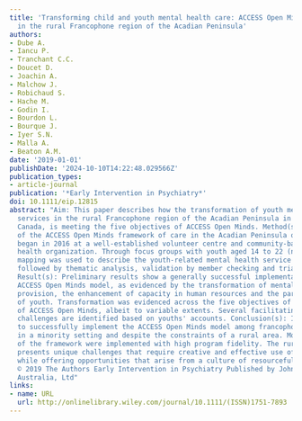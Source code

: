 ```yaml
---
title: 'Transforming child and youth mental health care: ACCESS Open Minds New Brunswick
  in the rural Francophone region of the Acadian Peninsula'
authors:
- Dube A.
- Iancu P.
- Tranchant C.C.
- Doucet D.
- Joachin A.
- Malchow J.
- Robichaud S.
- Hache M.
- Godin I.
- Bourdon L.
- Bourque J.
- Iyer S.N.
- Malla A.
- Beaton A.M.
date: '2019-01-01'
publishDate: '2024-10-10T14:22:48.029566Z'
publication_types:
- article-journal
publication: '*Early Intervention in Psychiatry*'
doi: 10.1111/eip.12815
abstract: "Aim: This paper describes how the transformation of youth mental health
  services in the rural Francophone region of the Acadian Peninsula in New Brunswick,
  Canada, is meeting the five objectives of ACCESS Open Minds. Method(s): Implementation
  of the ACCESS Open Minds framework of care in the Acadian Peninsula of New Brunswick
  began in 2016 at a well-established volunteer centre and community-based mental
  health organization. Through focus groups with youth aged 14 to 22 (n = 13), community
  mapping was used to describe the youth-related mental health service transformation,
  followed by thematic analysis, validation by member checking and triangulation.
  Result(s): Preliminary results show a generally successful implementation of the
  ACCESS Open Minds model, as evidenced by the transformation of mental health service
  provision, the enhancement of capacity in human resources and the participation
  of youth. Transformation was evidenced across the five objectives of mental healthcare
  of ACCESS Open Minds, albeit to variable extents. Several facilitating factors and
  challenges are identified based on youths' accounts. Conclusion(s): It is possible
  to successfully implement the ACCESS Open Minds model among francophones living
  in a minority setting and despite the constraints of a rural area. Most key components
  of the framework were implemented with high program fidelity. The rural context
  presents unique challenges that require creative and effective use of resources,
  while offering opportunities that arise from a culture of resourcefulness and collaboration.Copyright
  © 2019 The Authors Early Intervention in Psychiatry Published by John Wiley & Sons
  Australia, Ltd"
links:
- name: URL
  url: http://onlinelibrary.wiley.com/journal/10.1111/(ISSN)1751-7893
---
```

